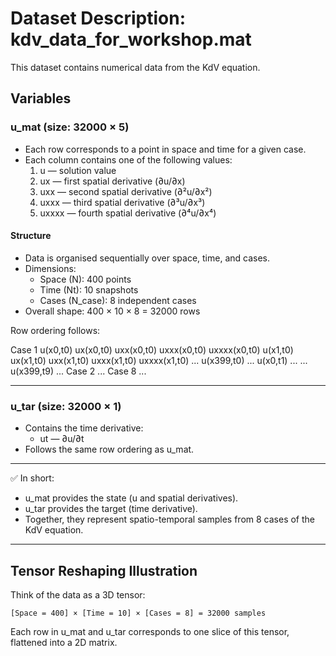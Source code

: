 # Dataset Description: kdv_data_for_workshop.mat

This dataset contains numerical data from the KdV equation.  

## Variables  

### u_mat (size: 32000 × 5)  
- Each row corresponds to a point in space and time for a given case.  
- Each column contains one of the following values:  
  1. u — solution value  
  2. ux — first spatial derivative (∂u/∂x)  
  3. uxx — second spatial derivative (∂²u/∂x²)  
  4. uxxx — third spatial derivative (∂³u/∂x³)  
  5. uxxxx — fourth spatial derivative (∂⁴u/∂x⁴)  

#### Structure
- Data is organised sequentially over space, time, and cases.  
- Dimensions:  
  - Space (N): 400 points  
  - Time (Nt): 10 snapshots  
  - Cases (N_case): 8 independent cases  
- Overall shape: 400 × 10 × 8 = 32000 rows  

Row ordering follows:  

Case 1
u(x0,t0)   ux(x0,t0)   uxx(x0,t0)   uxxx(x0,t0)   uxxxx(x0,t0)
u(x1,t0)   ux(x1,t0)   uxx(x1,t0)   uxxx(x1,t0)   uxxxx(x1,t0)
...
u(x399,t0) ...
u(x0,t1)   ...
...
u(x399,t9) ...
Case 2
...
Case 8
...

---

### u_tar (size: 32000 × 1)  
- Contains the time derivative:  
  - ut — ∂u/∂t  
- Follows the same row ordering as u_mat.  

---

✅ In short:  
- u_mat provides the state (u and spatial derivatives).  
- u_tar provides the target (time derivative).  
- Together, they represent spatio-temporal samples from 8 cases of the KdV equation.  

---

## Tensor Reshaping Illustration

Think of the data as a 3D tensor:

    [Space = 400] × [Time = 10] × [Cases = 8] = 32000 samples

Each row in u_mat and u_tar corresponds to one slice of this tensor, flattened into a 2D matrix.
